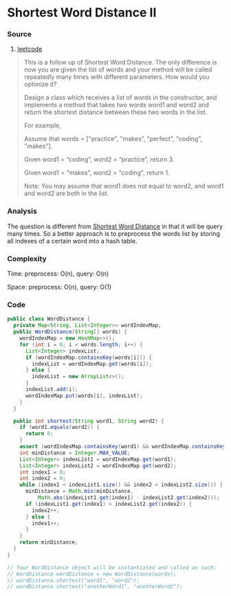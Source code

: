 # Shortest Word Distance II 
### Source 
1. [leetcode](https://leetcode.com/problems/shortest-word-distance-ii/)

> This is a follow up of Shortest Word Distance. The only difference is now you are given the list of words and your method will be called repeatedly many times with different parameters. How would you optimize it?
> 
> Design a class which receives a list of words in the constructor, and implements a method that takes two words word1 and word2 and return the shortest distance between these two words in the list.
> 
> For example,
>
> Assume that words = ["practice", "makes", "perfect", "coding", "makes"].
> 
> Given word1 = “coding”, word2 = “practice”, return 3.
>
> Given word1 = "makes", word2 = "coding", return 1.
> 
> Note:
> You may assume that word1 does not equal to word2, and word1 and word2 are both in the list.

### Analysis
The question is different from [Shortest Word Distance](../array/shortest_word_distance.md) in that it will be query many times. So a better approach is to preprocess the words list by storing all indexes of a certain word into a hash table.

### Complexity
Time: preprocess: O(n), query: O(n)

Space: preprocess: O(n), query: O(1)

### Code
```java
public class WordDistance {
  private Map<String, List<Integer>> wordIndexMap;
  public WordDistance(String[] words) {
    wordIndexMap = new HashMap<>();
    for (int i = 0; i < words.length; i++) {
      List<Integer> indexList;
      if (wordIndexMap.containsKey(words[i])) {
        indexList = wordIndexMap.get(words[i]);
      } else {
        indexList = new ArrayList<>();
      }
      indexList.add(i);
      wordIndexMap.put(words[i], indexList);
    }
  }

  public int shortest(String word1, String word2) {
    if (word1.equals(word2)) {
      return 0;
    }
    assert (wordIndexMap.containsKey(word1) && wordIndexMap.containsKey(word2));
    int minDistance = Integer.MAX_VALUE;
    List<Integer> indexList1 = wordIndexMap.get(word1);
    List<Integer> indexList2 = wordIndexMap.get(word2);
    int index1 = 0;
    int index2 = 0;
    while (index1 < indexList1.size() && index2 < indexList2.size()) {
      minDistance = Math.min(minDistance, 
          Math.abs(indexList1.get(index1) - indexList2.get(index2)));
      if (indexList1.get(index1) > indexList2.get(index2)) {
        index2++;
      } else {
        index1++;
      }
    }
    return minDistance;
  }
}

// Your WordDistance object will be instantiated and called as such:
// WordDistance wordDistance = new WordDistance(words);
// wordDistance.shortest("word1", "word2");
// wordDistance.shortest("anotherWord1", "anotherWord2");
```
